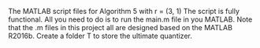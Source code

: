 The MATLAB script files for Algorithm 5 with r = (3, 1) The script is fully functional. All you need to do is to run the main.m file in you MATLAB. Note that the .m files in this project all are designed based on the MATLAB R2016b. Create a folder T to store the ultimate quantizer. 
